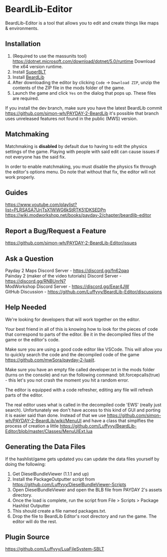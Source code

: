 # BeardLib-Editor

BeardLib-Editor is a tool that allows you to edit and create things like maps & environments.

## Installation
1. (Required to use the massunits tool) https://dotnet.microsoft.com/download/dotnet/5.0/runtime Download the x64 version runtime.
2. Install [SuperBLT](https://superblt.znix.xyz)
3. Install [BeardLib](https://modworkshop.net/mod/14924)
4. After downloading the editor by clicking `Code` -> `Download ZIP`, unzip the contents of the ZIP file in the mods folder of the game.
5. Launch the game and click `Yes` on the dialog that pops up. These files are required.

If you install the dev branch, make sure you have the latest BeardLib commit https://github.com/simon-wh/PAYDAY-2-BeardLib it's possible that branch uses unreleased features not found in the public (MWS) version.

## Matchmaking
Matchmaking is **disabled** by default due to having to edit the physics settings of the game.
Playing with people with said edit can cause issues if not everyone has the said fix. 

In order to enable matchmaking, you must disable the physics fix through the editor's options menu. Do note that without that fix, the editor will not work properly.

## Guides
https://www.youtube.com/playlist?list=PLRSASA7UrjTsX1WWG6kStRTK51DKSEDPn
https://wiki.modworkshop.net/books/payday-2/chapter/beardlib-editor

## Report a Bug/Request a Feature
https://github.com/simon-wh/PAYDAY-2-BeardLib-Editor/issues

## Ask a Question
Payday 2 Maps Discord Server - https://discord.gg/fn62qaq \
Painday 2 (maker of the video tutorials) Discord Server - https://discord.gg/RNBUnrN7 \
ModWorkshop Discord Server - https://discord.gg/Eear4JW \
GitHub Discussion - https://github.com/Luffyyy/BeardLib-Editor/discussions

## Help Needed
We're looking for developers that will work together on the editor. 

Your best friend in all of this is knowing how to look for the pieces of code that correspond to parts of the editor. Be it in the decompiled files of the game or the editor's code.

Make sure you are using a good code editor like VSCode. This will allow you to quickly search the code and the decompiled code of the game https://github.com/mwSora/payday-2-luajit.

Make sure you have an empty file called developer.txt in the mods folder (turns on the console) and run the following command: blt.forcepcalls(true) - this let's you not crash the moment you hit a random error. 

The editor is equipped with a code refresher, editing any file will refresh parts of the editor.

The real editor uses what is called in the decompiled code 'EWS' (really just search). Unfortunately we don't have access to this kind of GUI and porting it is easier said than done. Instead of that we use https://github.com/simon-wh/PAYDAY-2-BeardLib/wiki/MenuUI and have a class that simplfies the process of creation a little https://github.com/Luffyyy/BeardLib-Editor/blob/master/Classes/MenuUIExt.lua 

## Generating the Data Files
If the hashlist/game gets updated you can update the data files yourself by doing the following:

1. Get DieselBundleViewer (1.1.1 and up)
2. Install the PackageOutputter script from https://github.com/Luffyyy/DieselBundleViewer-Scripts
3. Open DieselBundleViewer and open the BLB file from PAYDAY 2's assets directory.
4. Once the load is complete, run the script from File > Scripts > Package Hashlist Outputter
5. This should create a file named packages.txt.
6. Drop the file to BeardLib Editor's root directory and run the game. The editor will do the rest.

## Plugin Source
https://github.com/Luffyyy/LuaFileSystem-SBLT
